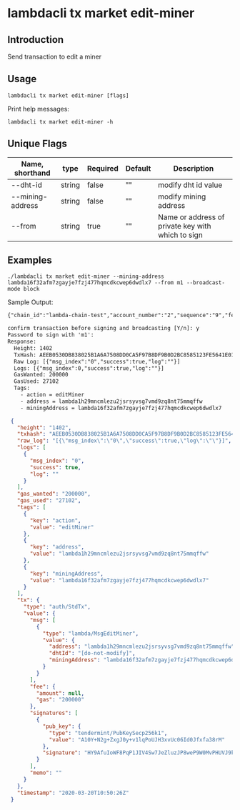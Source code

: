 # lambdacli tx market edit-miner

## Introduction

Send transaction to edit a miner

## Usage

```
lambdacli tx market edit-miner [flags]
```

Print help messages:
```
lambdacli tx market edit-miner -h
```

## Unique Flags

| Name, shorthand   | type   | Required | Default  | Description                                                         |
| ----------------- | -----  | -------- | -------- | ------------------------------------------------------------------- |
| --dht-id          | string | false    | ""       | modify dht id value |
| --mining-address  | string | false    | ""       | modify mining address |
| --from            | string | true     | ""       | Name or address of private key with which to sign |

## Examples

```
./lambdacli tx market edit-miner --mining-address lambda16f32afm7zgayje7fzj477hqmcdkcwep6dwdlx7 --from m1 --broadcast-mode block

```

Sample Output:
```txt
{"chain_id":"lambda-chain-test","account_number":"2","sequence":"9","fee":{"amount":null,"gas":"200000"},"msgs":[{"type":"lambda/MsgEditMiner","value":{"address":"lambda1h29mncmlezu2jsrsyvsg7vmd9zq8nt75mmqffw","dhtId":"[do-not-modify]","miningAddress":"lambda16f32afm7zgayje7fzj477hqmcdkcwep6dwdlx7"}}],"memo":""}

confirm transaction before signing and broadcasting [Y/n]: y
Password to sign with 'm1':
Response:
  Height: 1402
  TxHash: AEEB0530DB838025B1A6A7508DD0CA5F97B8DF9B0D2BC8585123FE5641E01A71
  Raw Log: [{"msg_index":"0","success":true,"log":""}]
  Logs: [{"msg_index":0,"success":true,"log":""}]
  GasWanted: 200000
  GasUsed: 27102
  Tags: 
    - action = editMiner
    - address = lambda1h29mncmlezu2jsrsyvsg7vmd9zq8nt75mmqffw
    - miningAddress = lambda16f32afm7zgayje7fzj477hqmcdkcwep6dwdlx7

```

```json
 {
   "height": "1402",
   "txhash": "AEEB0530DB838025B1A6A7508DD0CA5F97B8DF9B0D2BC8585123FE5641E01A71",
   "raw_log": "[{\"msg_index\":\"0\",\"success\":true,\"log\":\"\"}]",
   "logs": [
     {
       "msg_index": "0",
       "success": true,
       "log": ""
     }
   ],
   "gas_wanted": "200000",
   "gas_used": "27102",
   "tags": [
     {
       "key": "action",
       "value": "editMiner"
     },
     {
       "key": "address",
       "value": "lambda1h29mncmlezu2jsrsyvsg7vmd9zq8nt75mmqffw"
     },
     {
       "key": "miningAddress",
       "value": "lambda16f32afm7zgayje7fzj477hqmcdkcwep6dwdlx7"
     }
   ],
   "tx": {
     "type": "auth/StdTx",
     "value": {
       "msg": [
         {
           "type": "lambda/MsgEditMiner",
           "value": {
             "address": "lambda1h29mncmlezu2jsrsyvsg7vmd9zq8nt75mmqffw",
             "dhtId": "[do-not-modify]",
             "miningAddress": "lambda16f32afm7zgayje7fzj477hqmcdkcwep6dwdlx7"
           }
         }
       ],
       "fee": {
         "amount": null,
         "gas": "200000"
       },
       "signatures": [
         {
           "pub_key": {
             "type": "tendermint/PubKeySecp256k1",
             "value": "A10Y+N2g+ZxgJ0y+v1lqPoUJH3xvUc06Id0Jfxfa38rM"
           },
           "signature": "HY9AfuIoWF8PqP1JIV4Sw7JeZluzJP8weP9W0MvPHUVJ9kbnakHzkr8YlT8/7RsSZQfURSQoqn01BlFTVrwF+A=="
         }
       ],
       "memo": ""
     }
   },
   "timestamp": "2020-03-20T10:50:26Z"
 }

```
